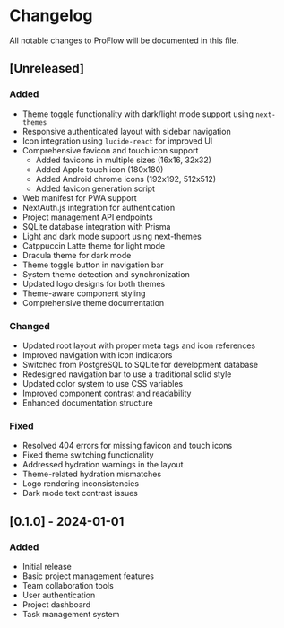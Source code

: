 # Changelog

All notable changes to ProFlow will be documented in this file.

## [Unreleased]

### Added
- Theme toggle functionality with dark/light mode support using `next-themes`
- Responsive authenticated layout with sidebar navigation
- Icon integration using `lucide-react` for improved UI
- Comprehensive favicon and touch icon support
  - Added favicons in multiple sizes (16x16, 32x32)
  - Added Apple touch icon (180x180)
  - Added Android chrome icons (192x192, 512x512)
  - Added favicon generation script
- Web manifest for PWA support
- NextAuth.js integration for authentication
- Project management API endpoints
- SQLite database integration with Prisma
- Light and dark mode support using next-themes
- Catppuccin Latte theme for light mode
- Dracula theme for dark mode
- Theme toggle button in navigation bar
- System theme detection and synchronization
- Updated logo designs for both themes
- Theme-aware component styling
- Comprehensive theme documentation

### Changed
- Updated root layout with proper meta tags and icon references
- Improved navigation with icon indicators
- Switched from PostgreSQL to SQLite for development database
- Redesigned navigation bar to use a traditional solid style
- Updated color system to use CSS variables
- Improved component contrast and readability
- Enhanced documentation structure

### Fixed
- Resolved 404 errors for missing favicon and touch icons
- Fixed theme switching functionality
- Addressed hydration warnings in the layout
- Theme-related hydration mismatches
- Logo rendering inconsistencies
- Dark mode text contrast issues

## [0.1.0] - 2024-01-01

### Added
- Initial release
- Basic project management features
- Team collaboration tools
- User authentication
- Project dashboard
- Task management system
